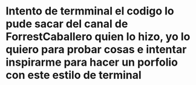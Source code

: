 # Intento de termminal el codigo lo pude sacar del canal de ForrestCaballero quien lo hizo, yo lo quiero para probar cosas e intentar inspirarme para hacer un porfolio con este estilo de terminal
